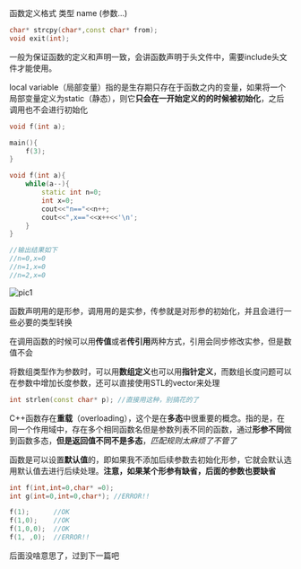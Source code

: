 函数定义格式 类型 name (参数...)
```C++
char* strcpy(char*,const char* from);
void exit(int);
```
一般为保证函数的定义和声明一致，会讲函数声明于头文件中，需要include头文件才能使用。

local variable（局部变量）指的是生存期只存在于函数之内的变量，如果将一个局部变量定义为static（静态），则它**只会在一开始定义的的时候被初始化**，之后调用也不会进行初始化
```C++
void f(int a);

main(){
	f(3);
}

void f(int a){
	while(a--){
		static int n=0;
		int x=0;
		cout<<"n=="<<n++;
		cout<<",x=="<<x++<<'\n';
	}
}

//输出结果如下
//n=0,x=0
//n=1,x=0
//n=2,x=0
```

![pic1](资料存储位/OOP/pic1.png)

函数声明用的是形参，调用用的是实参，传参就是对形参的初始化，并且会进行一些必要的类型转换

在调用函数的时候可以用**传值**或者**传引用**两种方式，引用会同步修改实参，但是数值不会

将数组类型作为参数时，可以用**数组定义**也可以用**指针定义**，而数组长度问题可以在参数中增加长度参数，还可以直接使用STL的vector来处理
```C++
int strlen(const char* p); //直接用这种，别搞花的了
```

C++函数存在**重载**（overloading），这个是在**多态**中很重要的概念。指的是，在同一个作用域中，存在多个相同函数名但是参数列表不同的函数，通过**形参不同**做到函数多态，**但是返回值不同不是多态**，*匹配规则太麻烦了不管了*

函数是可以设置**默认值**的，即如果我不添加后续参数去初始化形参，它就会默认选用默认值去进行后续处理。**注意，如果某个形参有缺省，后面的参数也要缺省**
```C++
int f(int,int=0,char* =0);
int g(int=0,int=0,char*); //ERROR!!

f(1);      //OK
f(1,0);    //OK
f(1,0,0);  //OK
f(1, ,0);  //ERROR!!
```

后面没啥意思了，过到下一篇吧